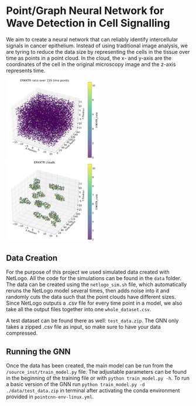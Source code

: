 # Point/Graph Neural Network for Wave Detection in Cell Signalling

We aim to create a neural network that can reliably identify intercellular signals in cancer epithelium. Instead of using traditional image analysis, we are tyring to reduce the data size by representing the cells in the tissue over time as points in a point cloud. In the cloud, the x- and y-axis are the coordinates of the cell in the original microscopy image and the z-axis represents time. 


<img src="images/erkktr_full.png" alt="Signaling activity of simulated cell collectives" style="width:50%; height:auto;">

<img src="images/erkktr_clouds.png" alt="Signaling activity of simulated cell collectives" style="width:50%; height:auto;">

## Data Creation
For the purpose of this project we used simulated data created with NetLogo. All the code for the simulations can be found in the `data` folder. The data can be created using the `netlogo_sim.sh` file, which automatically reruns the NetLogo model several times, then adds noise into it and randomly cuts the data such that the point clouds have different sizes. Since NetLogo outputs a .csv file for every time point in a model, we also take all the output files together into one `whole_dataset.csv`. 

A test dataset can be found there as well: `test_data.zip`. The GNN only takes a zipped .csv file as input, so make sure to have your data compressed.


## Running the GNN
Once the data has been created, the main model can be run from the `/source_inst/train_model.py` file. The adjustable parameters can be found in the beginning of the training file or with `python train_model.py -h`.
To run a basic version of the GNN run `python train_model.py -d ./data/test_data.zip` in terminal after activating the conda environment provided in `pointcnn-env-linux.yml`. 
